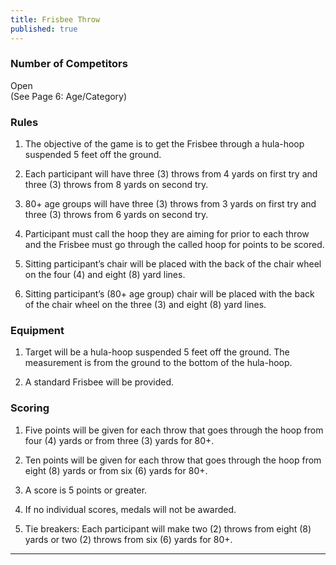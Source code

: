 ```yaml
---
title: Frisbee Throw
published: true
---
```

### Number of Competitors

Open  
(See Page 6: Age/Category)

### Rules

1.  The objective of the game is to get the Frisbee through a hula-hoop suspended 5 feet off the ground.
    
2.  Each participant will have three (3) throws from 4 yards on first try and three (3) throws from 8 yards on second try.
    
3.  80+ age groups will have three (3) throws from 3 yards on first try and three (3) throws from 6 yards on second try.
    
4.  Participant must call the hoop they are aiming for prior to each throw and the Frisbee must go through the called hoop for points to be scored.
    
5.  Sitting participant’s chair will be placed with the back of the chair wheel on the four (4) and eight (8) yard lines.
    
6.  Sitting participant’s (80+ age group) chair will be placed with the back of the chair wheel on the three (3) and eight (8) yard lines.
    

### Equipment

1.  Target will be a hula-hoop suspended 5 feet off the ground. The measurement is from the ground to the bottom of the hula-hoop.
    
2.  A standard Frisbee will be provided.
    

### Scoring

1.  Five points will be given for each throw that goes through the hoop from four (4) yards or from three (3) yards for 80+.
    
2.  Ten points will be given for each throw that goes through the hoop from eight (8) yards or from six (6) yards for 80+.
    
3.  A score is 5 points or greater.
    
4.  If no individual scores, medals will not be awarded.
    
5.  Tie breakers: Each participant will make two (2) throws from eight (8) yards or two (2) throws from six (6) yards for 80+.
    

* * *